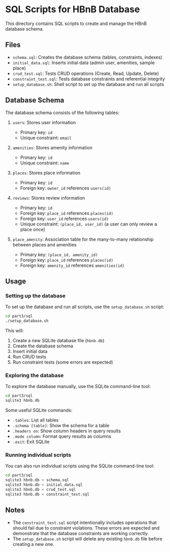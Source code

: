# SQL Scripts for HBnB Database

This directory contains SQL scripts to create and manage the HBnB database schema.

## Files

- `schema.sql`: Creates the database schema (tables, constraints, indexes)
- `initial_data.sql`: Inserts initial data (admin user, amenities, sample place)
- `crud_test.sql`: Tests CRUD operations (Create, Read, Update, Delete)
- `constraint_test.sql`: Tests database constraints and referential integrity
- `setup_database.sh`: Shell script to set up the database and run all scripts

## Database Schema

The database schema consists of the following tables:

1. `users`: Stores user information
   - Primary key: `id`
   - Unique constraint: `email`

2. `amenities`: Stores amenity information
   - Primary key: `id`
   - Unique constraint: `name`

3. `places`: Stores place information
   - Primary key: `id`
   - Foreign key: `owner_id` references `users(id)`

4. `reviews`: Stores review information
   - Primary key: `id`
   - Foreign key: `place_id` references `places(id)`
   - Foreign key: `user_id` references `users(id)`
   - Unique constraint: `(place_id, user_id)` (a user can only review a place once)

5. `place_amenity`: Association table for the many-to-many relationship between places and amenities
   - Primary key: `(place_id, amenity_id)`
   - Foreign key: `place_id` references `places(id)`
   - Foreign key: `amenity_id` references `amenities(id)`

## Usage

### Setting up the database

To set up the database and run all scripts, use the `setup_database.sh` script:

```bash
cd part3/sql
./setup_database.sh
```

This will:
1. Create a new SQLite database file (`hbnb.db`)
2. Create the database schema
3. Insert initial data
4. Run CRUD tests
5. Run constraint tests (some errors are expected)

### Exploring the database

To explore the database manually, use the SQLite command-line tool:

```bash
cd part3/sql
sqlite3 hbnb.db
```

Some useful SQLite commands:
- `.tables`: List all tables
- `.schema [table]`: Show the schema for a table
- `.headers on`: Show column headers in query results
- `.mode column`: Format query results as columns
- `.exit`: Exit SQLite

### Running individual scripts

You can also run individual scripts using the SQLite command-line tool:

```bash
cd part3/sql
sqlite3 hbnb.db < schema.sql
sqlite3 hbnb.db < initial_data.sql
sqlite3 hbnb.db < crud_test.sql
sqlite3 hbnb.db < constraint_test.sql
```

## Notes

- The `constraint_test.sql` script intentionally includes operations that should fail due to constraint violations. These errors are expected and demonstrate that the database constraints are working correctly.
- The `setup_database.sh` script will delete any existing `hbnb.db` file before creating a new one. 